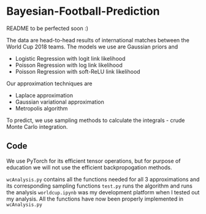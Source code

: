 # Bayesian-Football-Prediction

README to be perfected soon :) 

The data are head-to-head results of international matches between the World Cup 2018 teams. The models we use are Gaussian priors and

- Logistic Regression with logit link likelihood
- Poisson Regression with log link likelihood
- Poisson Regression with soft-ReLU link likelihood

Our approximation techniques are

- Laplace approximation
- Gaussian variational approximation
- Metropolis algorithm

To predict, we use sampling methods to calculate the integrals - crude Monte Carlo integration.

## Code

We use PyTorch for its efficient tensor operations, but for purpose of education we will not use the efficient backpropogation methods. 

``wcAnalysis.py`` contains all the functions needed for all 3 approximations and its corresponding sampling functions
``test.py`` runs the algorithm and runs the analysis
``worldcup.ipynb`` was my development platform when I tested out my analysis. All the functions have now been properly implemented in ``wcAnalysis.py``